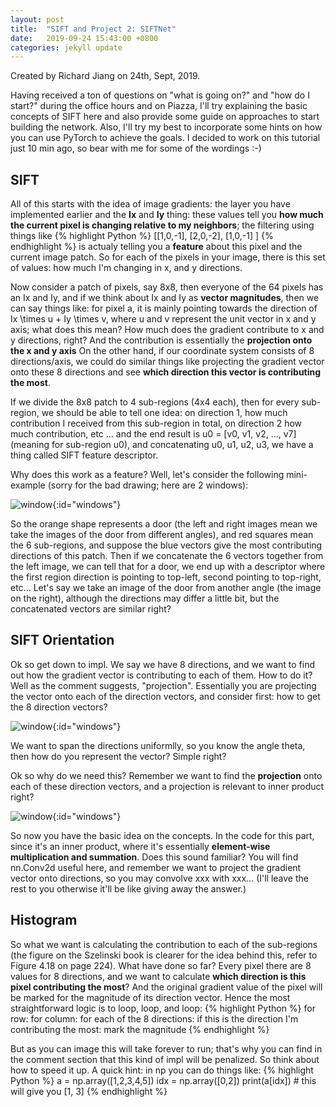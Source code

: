 ```yaml
---
layout: post
title:  "SIFT and Project 2: SIFTNet"
date:   2019-09-24 15:43:00 +0800
categories: jekyll update
---
```


Created by Richard Jiang on 24th, Sept, 2019. 

Having received a ton of questions on "what is going on?" and "how do I start?" during the office hours and on Piazza, I'll try explaining the basic concepts of SIFT here and also provide some guide on approaches to start building the network. Also, I'll try my best to incorporate some hints on how you can use PyTorch to achieve the goals. I decided to work on this tutorial just 10 min ago, so bear with me for some of the wordings :-)

## SIFT
All of this starts with the idea of image gradients: the layer you have implemented earlier and the **Ix** and **Iy** thing: these values tell you **how much the current pixel is changing relative to my neighbors**; the filtering using things like 
{% highlight Python %} 
[[1,0,-1],
 [2,0,-2],
 [1,0,-1]
] 
{% endhighlight %} 
is actualy telling you a **feature** about this pixel and the current image patch. So for each of the pixels in your image, there is this set of values: how much I'm changing in x, and y directions. 

Now consider a patch of pixels, say 8x8, then everyone of the 64 pixels has an Ix and Iy, and if we think about Ix and Iy as **vector magnitudes**, then we can say things like: for pixel a, it is mainly pointing towards the direction of Ix \times u + Iy \times v, where u and v represent the unit vector in x and y axis; what does this mean? How much does the gradient contribute to x and y directions, right? And the contribution is essentially the **projection onto the x and y axis** On the other hand, if our coordinate system consists of 8 directions/axis, we could do similar things like projecting the gradient vector onto these 8 directions and see **which direction this vector is contributing the most**. 

If we divide the 8x8 patch to 4 sub-regions (4x4 each), then for every sub-region, we should be able to tell one idea: on direction 1, how much contribution I received from this sub-region in total, on direction 2 how much contribution, etc ... and the end result is u0 = [v0, v1, v2, ..., v7]  (meaning for sub-region u0), and concatenating u0, u1, u2, u3, we have a thing called SIFT feature descriptor.

Why does this work as a feature? Well, let's consider the following mini-example (sorry for the bad drawing; here are 2 windows):

![window]({{richardejiang.github.io}}/assets/images/doors.jpeg){:id="windows"}

So the orange shape represents a door (the left and right images mean we take the images of the door from different angles), and red squares mean the 6 sub-regions, and suppose the blue vectors give the most contributing directions of this patch. Then if we concatenate the 6 vectors together from the left image, we can tell that for a door, we end up with a descriptor where the first region direction is pointing to top-left, second pointing to top-right, etc... Let's say we take an image of the door from another angle (the image on the right), although the directions may differ a little bit, but the concatenated vectors are similar right?

## SIFT Orientation
Ok so get down to impl. We say we have 8 directions, and we want to find out how the gradient vector is contributing to each of them. How to do it? Well as the comment suggests, "projection". Essentially you are projecting the vector onto each of the direction vectors, and consider first: how to get the 8 direction vectors? 

![window]({{richardejiang.github.io}}/assets/images/directions.jpeg){:id="windows"}

We want to span the directions uniformlly, so you know the angle theta, then how do you represent the vector? Simple right?

Ok so why do we need this? Remember we want to find the **projection** onto each of these direction vectors, and a projection is relevant to inner product right?

![window]({{richardejiang.github.io}}/assets/images/inner.jpeg){:id="windows"}

So now you have the basic idea on the concepts. In the code for this part, since it's an inner product, where it's essentially **element-wise multiplication and summation**. Does this sound familiar? You will find nn.Conv2d useful here, and remember we want to project the gradient vector onto directions, so you may convolve xxx with xxx... (I'll leave the rest to you otherwise it'll be like giving away the answer.)

## Histogram
So what we want is calculating the contribution to each of the sub-regions (the figure on the Szelinski book is clearer for the idea behind this, refer to Figure 4.18 on page 224). What have done so far? Every pixel there are 8 values for 8 directions, and we want to calculate **which direction is this pixel contributing the most**? And the original gradient value of the pixel will be marked for the magnitude of its direction vector. Hence the most straightforward logic is to loop, loop, and loop:
{% highlight Python %} 
for row:
    for column:
        for each of the 8 directions:
            if this is the direction I'm contributing the most: 
                mark the magnitude
{% endhighlight %} 

But as you can image this will take forever to run; that's why you can find in the comment section that this kind of impl will be penalized. So think about how to speed it up. A quick hint: in np you can do things like:
{% highlight Python %} 
a = np.array([1,2,3,4,5])
idx = np.array([0,2])
print(a[idx]) # this will give you [1, 3]
{% endhighlight %} 

